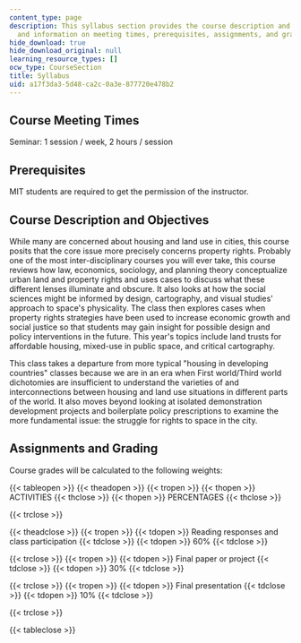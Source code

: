 ```yaml
---
content_type: page
description: This syllabus section provides the course description and objectives,
  and information on meeting times, prerequisites, assignments, and grading.
hide_download: true
hide_download_original: null
learning_resource_types: []
ocw_type: CourseSection
title: Syllabus
uid: a17f3da3-5d48-ca2c-0a3e-877720e478b2
---
```


Course Meeting Times
--------------------

Seminar: 1 session / week, 2 hours / session

Prerequisites
-------------

MIT students are required to get the permission of the instructor.

Course Description and Objectives
---------------------------------

While many are concerned about housing and land use in cities, this course posits that the core issue more precisely concerns property rights. Probably one of the most inter-disciplinary courses you will ever take, this course reviews how law, economics, sociology, and planning theory conceptualize urban land and property rights and uses cases to discuss what these different lenses illuminate and obscure. It also looks at how the social sciences might be informed by design, cartography, and visual studies' approach to space's physicality. The class then explores cases when property rights strategies have been used to increase economic growth and social justice so that students may gain insight for possible design and policy interventions in the future. This year's topics include land trusts for affordable housing, mixed-use in public space, and critical cartography.

This class takes a departure from more typical "housing in developing countries" classes because we are in an era when First world/Third world dichotomies are insufficient to understand the varieties of and interconnections between housing and land use situations in different parts of the world. It also moves beyond looking at isolated demonstration development projects and boilerplate policy prescriptions to examine the more fundamental issue: the struggle for rights to space in the city.

Assignments and Grading
-----------------------

Course grades will be calculated to the following weights:

{{< tableopen >}}
{{< theadopen >}}
{{< tropen >}}
{{< thopen >}}
ACTIVITIES
{{< thclose >}}
{{< thopen >}}
PERCENTAGES
{{< thclose >}}

{{< trclose >}}

{{< theadclose >}}
{{< tropen >}}
{{< tdopen >}}
Reading responses and class participation
{{< tdclose >}}
{{< tdopen >}}
60%
{{< tdclose >}}

{{< trclose >}}
{{< tropen >}}
{{< tdopen >}}
Final paper or project
{{< tdclose >}}
{{< tdopen >}}
30%
{{< tdclose >}}

{{< trclose >}}
{{< tropen >}}
{{< tdopen >}}
Final presentation
{{< tdclose >}}
{{< tdopen >}}
10%
{{< tdclose >}}

{{< trclose >}}

{{< tableclose >}}
